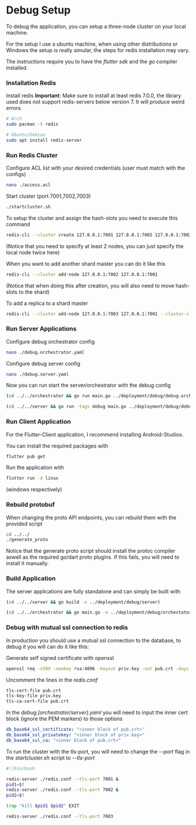 # Debug Setup

To debug the application, you can setup a three-node cluster on your local machine.

For the setup I use a ubuntu machine, when using other distributions or Windows the setup is really simular, the steps for redis installation may vary.

The instructions require you to have the *flutter sdk* and the *go* compiler installed.

### Installation Redis

Install redis
**Important**: Make sure to install at least redis 7.0.0, the library used does not support redis-servers below version 7. It will produce weird errors.
```bash
# Arch
sudo pacman -S redis

# Ubuntu/Debian
sudo apt install redis-server
```

### Run Redis Cluster

Configure ACL list with your desired credentials (user must match with the configs)
```bash
nano ./access.acl
```

Start cluster (port 7001,7002,7003)
```bash
./startcluster.sh
```
To setup the cluster and assign the hash-slots you need to execute this command
```bash
redis-cli --cluster create 127.0.0.1:7001 127.0.0.1:7002 127.0.0.1:7003 --cluster-replicas 0
```
(Notice that you need to specify at least 2 nodes, you can just specify the local node twice here)

When you want to add another shard master you can do it like this
```bash
redis-cli --cluster add-node 127.0.0.1:7002 127.0.0.1:7001
```
(Notice that when doing this after creation, you will also need to move hash-slots to the shard)

To add a replica to a shard master
```bash
redis-cli --cluster add-node 127.0.0.1:7003 127.0.0.1:7001 --cluster-slave
```


### Run Server Applications

Configure debug orchestrator config
```bash
nano ./debug.orchestrator.yaml
```
Configure debug server config
```bash
nano ./debug.server.yaml
```

Now you can run start the server/orchestrator with the debug config
```bash
(cd ../../orchestrator && go run main.go ../deployment/debug/debug.orchestrator.yaml)
```

```bash
(cd ../../server && go run -tags debug main.go ../deployment/debug/debug.server.yaml)
```

### Run Client Application

For the Flutter-Client application, I recommend installing Android-Studios.

You can install the required packages with
```bash
flutter pub get
```

Run the application with
```bash
flutter run -d linux
```
(windows respectively)


### Rebuild protobuf

When changing the proto API endpoints, you can rebuild them with the provided script

```bash
cd ../../
./generate_proto
```

Notice that the generate proto script should install the protoc compiler aswell as the required go/dart proto plugins. If this fails, you will need to install it manually.

### Build Application

The server applications are fully standalone and can simply be built with
```bash
(cd ../../server && go build -o ../deployment/debug/server)
```
```bash
(cd ../../orchestrator && go main.go -o ../deployment/debug/orchestator)
```

### Debug with mutual ssl connection to redis

In production you should use a mutual ssl connection to the database, to debug it you will can do it like this:

Generate self signed certificate with openssl
```bash
openssl req -x509 -newkey rsa:4096 -keyout priv.key -out pub.crt -days 365
```

Uncomment the lines in the *redis.conf*
```bash
tls-cert-file pub.crt
tls-key-file priv.key
tls-ca-cert-file pub.crt
```

In the *debug.[orchestrator/server].yaml* you will need to input the inner cert block (ignore the PEM markers) to those options
```yaml
db_base64_ssl_certificate: "<inner block of pub.crt>"
db_base64_ssl_privatekey: "<inner block of priv.key>"
db_base64_ssl_ca: "<inner block of pub.crt>"
```

To run the cluster with the tls-port, you will need to change the *--port* flag in the *startcluster.sh* script to *--tls-port*

```bash
#!/bin/bash

redis-server ./redis.conf --tls-port 7001 &
pid1=$!
redis-server ./redis.conf --tls-port 7002 &
pid2=$!

trap "kill $pid1 $pid2" EXIT

redis-server ./redis.conf --tls-port 7003
```
